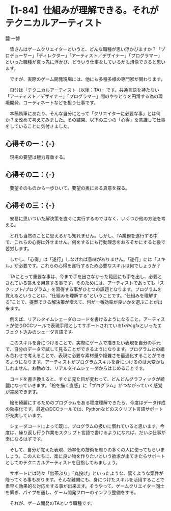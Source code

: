 # 【1-84】仕組みが理解できる。それがテクニカルアーティスト

<div class="author">麓 一博</div>

　皆さんはゲームクリエイターというと、どんな職種が思い浮かびますか？「プロデューサー」「ディレクター」「アーティスト／デザイナー」「プログラマー」といった職種が真っ先に浮かび、どういう仕事をしているかも想像できると思います。

　ですが、実際のゲーム開発現場には、他にも多種多様の専門家が関わります。

　自分は「テクニカルアーティスト（以後：TA）」です。共通言語を持たない「アーティスト／デザイナー」「プログラマー」間のやりとりを円滑する為の環境開発、コーディネートなどを担う仕事です。

　本稿執筆にあたり、そんな自分にとって「クリエイターに必要な事」とは何か？を改めて考えてみました。その結果、以下の三つの「心得」を意識して仕事をしていることに気付きました。

## 心得その一：{-}

　現場の要望は極力尊重する。

## 心得その二：{-}

　要望そのものから一歩ひいて。要望の奥にある真意を探る。

## 心得その三：{-}

　安易に思いついた解決策を直ぐに実行するのではなく、いくつか他の方法を考える。

　どれも当然のことに思えるかも知れません。しかし、TA業務を遂行する中で、これらの心得は外せません。何をするにも行動理念をおろそかにすると後で苦労します。

　しかし、「心得」は「遂行」しなければ意味がありません。「遂行」には「スキル」が必要です。これらの心得を遂行するため必要なスキルは何でしょうか？

　TAにとって重要な事は、今まで手を出さなかった範囲にも手を出し、必要とされている答えを用意する事です。そのためには、アーティストであっても「スクリプト/プログラム」を習得する事がひとつの課題となります。プログラムを覚えるということは、“仕組みを理解する”ということです。“仕組みを理解する”ことで、提案できる解決策が増えて、何が一番効率が良いかを選ぶことが出来ます。

　例えば、リアルタイムシェーダのコードを書けるようになること。アーティストが使うDCCツールで表現手段としてサポートされているfxやcgfxといったエフェクト込みのシェーダ言語です。

　このスキルを身につけることで、実際にゲームで描きたい表現を自分の手元で、自分のデータで試して見ることができるようになります。プログラムとの組み合わせで考えることで、表現に必要な素材量や複雑さを最適化することができるようになります。アーティストがプログラムスキルを身につけるのは大変かもしれません。お勧めは、リアルタイムシェーダからはじめることです。

　コードを書き換えると、すぐに見た目が変わって、どんどんグラフィックが綺麗になっていきます。「絵を描く直感」に「プログラム」がつながっていく感覚が実感できます。

　絵を綺麗にするためのプログラムをある程度理解できたら、今度はデータ作成の効率化です。最近のDCCツールでは、Pythonなどのスクリプト言語サポートが充実しています。

　シェーダコードによって既に、プログラムの扱いに慣れていると思います。今度は、繰り返し行う作業をスクリプト言語で書けるようになれば、だいぶ仕事が楽になるはずです。

　そして、自分が覚えた表現、効率化の技術を周りの多くの人に使ってもらいましょう。この人たちに、楽に良い物を作りたいという欲求が出てきたらサポートとしてのテクニカルアーティストを目指してみましょう。

　サポートには時々「無茶ぶり」「丸投げ」といったような、驚くような案件が降ってくる事もあります。そんな難関にも、身につけたスキルを活用することで素早く効果的な対応をする事が出来ます。そうやって、ゲームクリエイター同士を繋ぎ、パイプを通し、ゲーム開発フローのインフラ整備をする。

　それが、ゲーム開発のTAという職種です。
